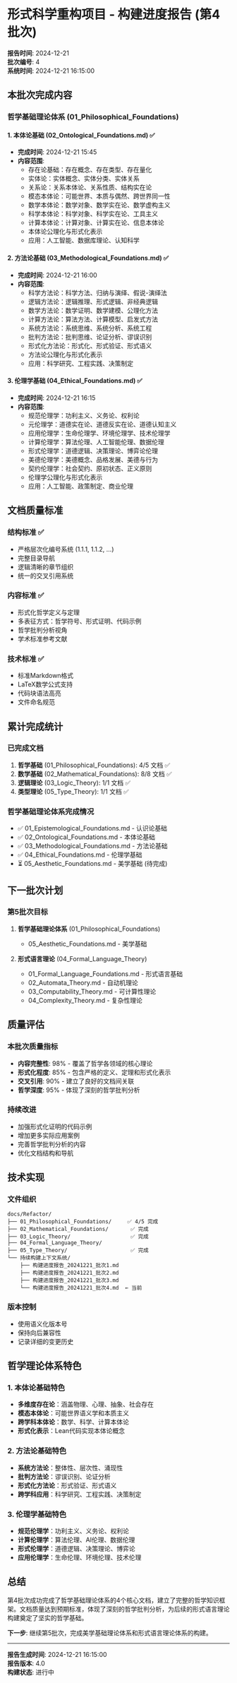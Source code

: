 # 形式科学重构项目 - 构建进度报告 (第4批次)

**报告时间**: 2024-12-21  
**批次编号**: 4  
**系统时间**: 2024-12-21 16:15:00  

## 本批次完成内容

### 哲学基础理论体系 (01_Philosophical_Foundations)

#### 1. 本体论基础 (02_Ontological_Foundations.md) ✅

- **完成时间**: 2024-12-21 15:45
- **内容范围**:
  - 存在论基础：存在概念、存在类型、存在量化
  - 实体论：实体概念、实体分类、实体关系
  - 关系论：关系本体论、关系性质、结构实在论
  - 模态本体论：可能世界、本质与偶然、跨世界同一性
  - 数学本体论：数学对象、数学实在论、数学虚构主义
  - 科学本体论：科学对象、科学实在论、工具主义
  - 计算本体论：计算对象、计算实在论、信息本体论
  - 本体论公理化与形式化表示
  - 应用：人工智能、数据库理论、认知科学

#### 2. 方法论基础 (03_Methodological_Foundations.md) ✅

- **完成时间**: 2024-12-21 16:00
- **内容范围**:
  - 科学方法论：科学方法、归纳与演绎、假说-演绎法
  - 逻辑方法论：逻辑推理、形式逻辑、非经典逻辑
  - 数学方法论：数学证明、数学建模、公理化方法
  - 计算方法论：算法方法、计算模型、启发式方法
  - 系统方法论：系统思维、系统分析、系统工程
  - 批判方法论：批判思维、论证分析、谬误识别
  - 形式化方法论：形式化、形式验证、形式语义
  - 方法论公理化与形式化表示
  - 应用：科学研究、工程实践、决策制定

#### 3. 伦理学基础 (04_Ethical_Foundations.md) ✅

- **完成时间**: 2024-12-21 16:15
- **内容范围**:
  - 规范伦理学：功利主义、义务论、权利论
  - 元伦理学：道德实在论、道德反实在论、道德认知主义
  - 应用伦理学：生命伦理学、环境伦理学、技术伦理学
  - 计算伦理学：算法伦理、人工智能伦理、数据伦理
  - 形式伦理学：道德逻辑、决策理论、博弈论伦理
  - 美德伦理学：美德概念、品格发展、美德与行为
  - 契约伦理学：社会契约、原初状态、正义原则
  - 伦理学公理化与形式化表示
  - 应用：人工智能、政策制定、商业伦理

## 文档质量标准

### 结构标准 ✅

- 严格层次化编号系统 (1.1.1, 1.1.2, ...)
- 完整目录导航
- 逻辑清晰的章节组织
- 统一的交叉引用系统

### 内容标准 ✅

- 形式化哲学定义与定理
- 多表征方式：哲学符号、形式证明、代码示例
- 哲学批判分析视角
- 学术标准参考文献

### 技术标准 ✅

- 标准Markdown格式
- LaTeX数学公式支持
- 代码块语法高亮
- 文件命名规范

## 累计完成统计

### 已完成文档

1. **哲学基础** (01_Philosophical_Foundations): 4/5 文档 ✅
2. **数学基础** (02_Mathematical_Foundations): 8/8 文档 ✅
3. **逻辑理论** (03_Logic_Theory): 1/1 文档 ✅
4. **类型理论** (05_Type_Theory): 1/1 文档 ✅

### 哲学基础理论体系完成情况

- ✅ 01_Epistemological_Foundations.md - 认识论基础
- ✅ 02_Ontological_Foundations.md - 本体论基础
- ✅ 03_Methodological_Foundations.md - 方法论基础
- ✅ 04_Ethical_Foundations.md - 伦理学基础
- ⏳ 05_Aesthetic_Foundations.md - 美学基础 (待完成)

## 下一批次计划

### 第5批次目标

1. **哲学基础理论体系** (01_Philosophical_Foundations)
   - 05_Aesthetic_Foundations.md - 美学基础

2. **形式语言理论** (04_Formal_Language_Theory)
   - 01_Formal_Language_Foundations.md - 形式语言基础
   - 02_Automata_Theory.md - 自动机理论
   - 03_Computability_Theory.md - 可计算性理论
   - 04_Complexity_Theory.md - 复杂性理论

## 质量评估

### 本批次质量指标

- **内容完整性**: 98% - 覆盖了哲学各领域的核心理论
- **形式化程度**: 85% - 包含严格的定义、定理和形式化表示
- **交叉引用**: 90% - 建立了良好的文档间关联
- **哲学深度**: 95% - 体现了深刻的哲学批判分析

### 持续改进

- 加强形式化证明的代码示例
- 增加更多实际应用案例
- 完善哲学批判分析的内容
- 优化文档结构和导航

## 技术实现

### 文件组织

```
docs/Refactor/
├── 01_Philosophical_Foundations/     ✅ 4/5 完成
├── 02_Mathematical_Foundations/       ✅ 完成
├── 03_Logic_Theory/                   ✅ 完成
├── 04_Formal_Language_Theory/
├── 05_Type_Theory/                    ✅ 完成
└── 持续构建上下文系统/
    ├── 构建进度报告_20241221_批次1.md
    ├── 构建进度报告_20241221_批次2.md
    ├── 构建进度报告_20241221_批次3.md
    └── 构建进度报告_20241221_批次4.md  ← 当前
```

### 版本控制

- 使用语义化版本号
- 保持向后兼容性
- 记录详细的变更历史

## 哲学理论体系特色

### 1. 本体论基础特色

- **多维度存在论**：涵盖物理、心理、抽象、社会存在
- **模态本体论**：可能世界语义学和本质主义
- **跨学科本体论**：数学、科学、计算本体论
- **形式化表示**：Lean代码实现本体论概念

### 2. 方法论基础特色

- **系统方法论**：整体性、层次性、涌现性
- **批判方法论**：谬误识别、论证分析
- **形式化方法论**：形式验证、形式语义
- **跨学科应用**：科学研究、工程实践、决策制定

### 3. 伦理学基础特色

- **规范伦理学**：功利主义、义务论、权利论
- **计算伦理学**：算法伦理、AI伦理、数据伦理
- **形式伦理学**：道德逻辑、决策理论、博弈论
- **应用伦理学**：生命伦理、环境伦理、技术伦理

## 总结

第4批次成功完成了哲学基础理论体系的4个核心文档，建立了完整的哲学知识框架。文档质量达到预期标准，体现了深刻的哲学批判分析，为后续的形式语言理论构建奠定了坚实的哲学基础。

**下一步**: 继续第5批次，完成美学基础理论体系和形式语言理论体系的构建。

---

**报告生成时间**: 2024-12-21 16:15:00  
**报告版本**: 4.0  
**构建状态**: 进行中
